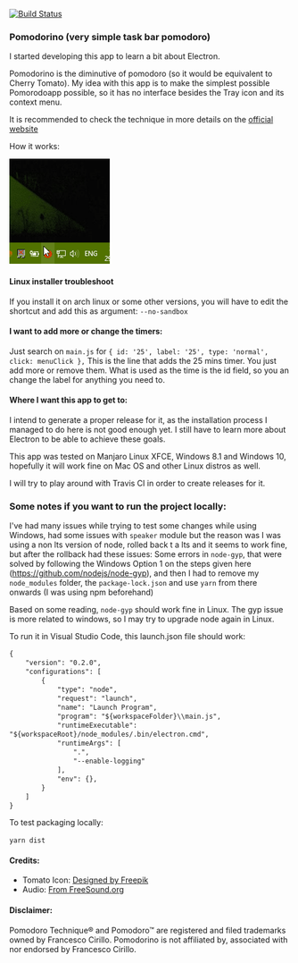 [![Build Status](https://travis-ci.com/rafamerlin/pomodorino.svg?branch=master)](https://travis-ci.com/Merurino/pomodorino)

### Pomodorino (very simple task bar pomodoro)
I started developing this app to learn a bit about Electron. 

Pomodorino is the diminutive of pomodoro (so it would be equivalent to Cherry Tomato). My idea with this app is to make the simplest possible Pomorodoapp possible, so it has no interface besides the Tray icon and its context menu.

It is recommended to check the technique in more details on the [official website](https://cirillocompany.de/pages/pomodoro-technique)

How it works:

![Windows](./docs/pomodorino_win.gif)

#### Linux installer troubleshoot ####
If you install it on arch linux or some other versions, you will have to edit the shortcut and add this as argument:
`--no-sandbox`


#### I want to add more or change the timers:
Just search on `main.js` for `{ id: '25', label: '25', type: 'normal', click: menuClick },`
This is the line that adds the 25 mins timer. You just add more or remove them. What is used as the time is the id field, so you an change the label for anything you need to.

#### Where I want this app to get to:
I intend to generate a proper release for it, as the installation process I managed to do here is not good enough yet. I still have to learn more about Electron to be able to achieve these goals.

This app was tested on Manjaro Linux XFCE, Windows 8.1 and Windows 10, hopefully it will work fine on Mac OS and other Linux distros as well.

I will try to play around with Travis CI in order to create releases for it.

### Some notes if you want to run the project locally:

I've had many issues while trying to test some changes while using Windows, had some issues with `speaker` module but the reason was I was using a non lts version of node, rolled back t a lts and it seems to work fine, but after the rollback had these issues:
Some errors in `node-gyp`, that were solved by following the Windows Option 1 on the steps given here (https://github.com/nodejs/node-gyp), and then I had to remove my `node_modules` folder, the `package-lock.json` and use `yarn` from there onwards (I was using npm beforehand)

Based on some reading, `node-gyp` should work fine in Linux. The gyp issue is more related to windows, so I may try to upgrade node again in Linux.

To run it in Visual Studio Code, this launch.json file should work:

```
{
    "version": "0.2.0",
    "configurations": [
        {
            "type": "node",
            "request": "launch",
            "name": "Launch Program",
            "program": "${workspaceFolder}\\main.js",
            "runtimeExecutable": "${workspaceRoot}/node_modules/.bin/electron.cmd",
            "runtimeArgs": [
                ".",
                "--enable-logging"
            ],
            "env": {},
        }
    ]
}
```

To test packaging locally: 

`yarn dist`

#### Credits:
- Tomato Icon: [Designed by Freepik](http://www.freepik.com/free-vector/delicious-ingredients-for-pizza_921351.htm)
- Audio: [From FreeSound.org](https://www.freesound.org/s/167337/)

#### Disclaimer:
Pomodoro Technique® and Pomodoro™ are registered and filed trademarks owned by Francesco Cirillo. Pomodorino is not affiliated by, associated with nor endorsed by Francesco Cirillo.
